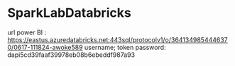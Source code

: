 # SparkLabDatabricks

url power BI : https://eastus.azuredatabricks.net:443sql/protocolv1/o/3641349854446370/0617-111824-awoke589
username; token
password: dapi5cd39faaf39978eb08b6ebeddf987a93
